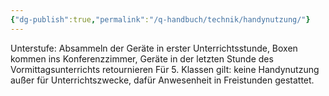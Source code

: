 ```yaml
---
{"dg-publish":true,"permalink":"/q-handbuch/technik/handynutzung/"}
---
```


Unterstufe: Absammeln der Geräte in erster Unterrichtsstunde, Boxen kommen ins Konferenzzimmer, Geräte in der letzten Stunde des Vormittagsunterrichts retournieren
Für 5. Klassen gilt: keine Handynutzung außer für Unterrichtszwecke, dafür Anwesenheit in Freistunden gestattet.
